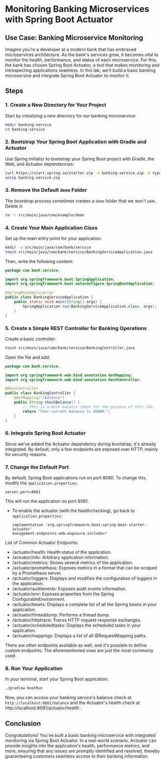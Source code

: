 
# **Monitoring Banking Microservices with Spring Boot Actuator**

## **Use Case: Banking Microservice Monitoring**

Imagine you're a developer at a modern bank that has embraced microservices architecture. As the bank's services grow, it becomes vital to monitor the health, performance, and status of each microservice. For this, the bank has chosen Spring Boot Actuator, a tool that makes monitoring and introspecting applications seamless. In this lab, we'll build a basic banking microservice and integrate Spring Boot Actuator to monitor it.

## **Steps**

### **1. Create a New Directory for Your Project**

Start by initializing a new directory for our banking microservice:

```bash
mkdir banking-service
cd banking-service
```

### **2. Bootstrap Your Spring Boot Application with Gradle and Actuator**

Use Spring Initializr to bootstrap your Spring Boot project with Gradle, the Web, and Actuator dependencies:

```bash
curl https://start.spring.io/starter.zip -o banking-service.zip -d type=gradle-project -d dependencies=web,actuator
unzip banking-service.zip
```

### **3. Remove the Default `demo` Folder**

The bootstrap process sometimes creates a `demo` folder that we won't use. Delete it:

```bash
rm -r src/main/java/com/example/demo
```

### **4. Create Your Main Application Class**

Set up the main entry point for your application:

```bash
mkdir -p src/main/java/com/bank/service
touch src/main/java/com/bank/service/BankingServiceApplication.java
```

Then, write the following content:

```java
package com.bank.service;

import org.springframework.boot.SpringApplication;
import org.springframework.boot.autoconfigure.SpringBootApplication;

@SpringBootApplication
public class BankingServiceApplication {
    public static void main(String[] args) {
        SpringApplication.run(BankingServiceApplication.class, args);
    }
}
```

### **5. Create a Simple REST Controller for Banking Operations**

Create a basic controller:

```bash
touch src/main/java/com/bank/service/BankingController.java
```

Open the file and add:

```java
package com.bank.service;

import org.springframework.web.bind.annotation.GetMapping;
import org.springframework.web.bind.annotation.RestController;

@RestController
public class BankingController {
    @GetMapping("/balance")
    public String checkBalance() {
        // This is a mock balance check for the purpose of this lab.
        return "Your current balance is $5000.";
    }
}
```

### **6. Integrate Spring Boot Actuator**

Since we've added the Actuator dependency during bootstrap, it's already integrated. By default, only a few endpoints are exposed over HTTP, mainly for security reasons.

### **7. Change the Default Port**

By default, Spring Boot applications run on port 8080. To change this, modify the `application.properties`:

```properties
server.port=8081
```

This will run the application on port 8081.

- To enable the actuator (with the healthchecking), go back to `application.properties`:

  ```
  implementation 'org.springframework.boot:spring-boot-starter-actuator'
  management.endpoints.web.exposure.include=*
  ```
List of Common Actuator Endpoints:

- /actuator/health: Health status of the application.
- /actuator/info: Arbitrary application information.
- /actuator/metrics: Shows several metrics of the application.
- /actuator/prometheus: Exposes metrics in a format that can be scraped by a Prometheus server.
- /actuator/loggers: Displays and modifies the configuration of loggers in the application.
- /actuator/auditevents: Exposes audit events information.
- /actuator/env: Exposes properties from the Spring ConfigurableEnvironment.
- /actuator/beans: Displays a complete list of all the Spring beans in your application.
- /actuator/threaddump: Performs a thread dump.
- /actuator/httptrace: Traces HTTP request-response exchanges.
- /actuator/scheduledtasks: Displays the scheduled tasks in your application.
- /actuator/mappings: Displays a list of all @RequestMapping paths.

There are other endpoints available as well, and it's possible to define custom endpoints. The aforementioned ones are just the most commonly used.

### **8. Run Your Application**

In your terminal, start your Spring Boot application:

```bash
./gradlew bootRun
```

Now, you can access your banking service's balance check at `http://localhost:8081/balance` and the Actuator's health check at http://localhost:8081/actuator/health`.

## **Conclusion**

Congratulations! You've built a basic banking microservice with integrated monitoring via Spring Boot Actuator. In a real-world scenario, Actuator can provide insights into the application's health, performance metrics, and more, ensuring that any issues are promptly identified and resolved, thereby guaranteeing customers seamless access to their banking information.
